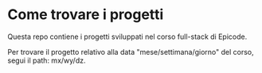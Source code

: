 # Come trovare i progetti

Questa repo contiene i progetti sviluppati nel corso full-stack di Epicode.

Per trovare il progetto relativo alla data "mese/settimana/giorno" del corso, segui il path: mx/wy/dz.